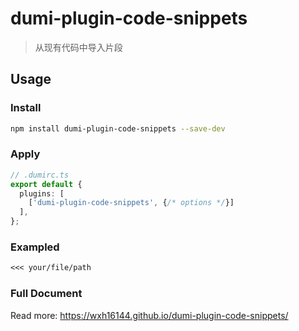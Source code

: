 # dumi-plugin-code-snippets

> 从现有代码中导入片段

## Usage

### Install

```bash
npm install dumi-plugin-code-snippets --save-dev
```

### Apply

```ts
// .dumirc.ts
export default {
  plugins: [
    ['dumi-plugin-code-snippets', {/* options */}]
  ],
};
```

### Exampled

```markdown
<<< your/file/path
```

### Full Document

Read more: https://wxh16144.github.io/dumi-plugin-code-snippets/
